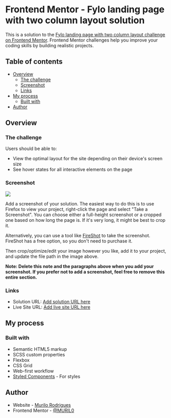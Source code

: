 # Frontend Mentor - Fylo landing page with two column layout solution

This is a solution to the [Fylo landing page with two column layout challenge on Frontend Mentor](https://www.frontendmentor.io/challenges/fylo-landing-page-with-two-column-layout-5ca5ef041e82137ec91a50f5). Frontend Mentor challenges help you improve your coding skills by building realistic projects. 

## Table of contents

- [Overview](#overview)
  - [The challenge](#the-challenge)
  - [Screenshot](#screenshot)
  - [Links](#links)
- [My process](#my-process)
  - [Built with](#built-with)
- [Author](#author)




## Overview

### The challenge

Users should be able to:

- View the optimal layout for the site depending on their device's screen size
- See hover states for all interactive elements on the page

### Screenshot

![](./screenshot.jpg)

Add a screenshot of your solution. The easiest way to do this is to use Firefox to view your project, right-click the page and select "Take a Screenshot". You can choose either a full-height screenshot or a cropped one based on how long the page is. If it's very long, it might be best to crop it.

Alternatively, you can use a tool like [FireShot](https://getfireshot.com/) to take the screenshot. FireShot has a free option, so you don't need to purchase it. 

Then crop/optimize/edit your image however you like, add it to your project, and update the file path in the image above.

**Note: Delete this note and the paragraphs above when you add your screenshot. If you prefer not to add a screenshot, feel free to remove this entire section.**

### Links

- Solution URL: [Add solution URL here](https://github.com/MURlL0/Front-end_Mentor/tree/main/Front-end_mentor-1)
- Live Site URL: [Add live site URL here](https://murll0.github.io/Front-end_mentor-1/)

## My process

### Built with

- Semantic HTML5 markup
- SCSS custom properties
- Flexbox
- CSS Grid
- Web-first workflow
- [Styled Components](https://styled-components.com/) - For styles




## Author

- Website - [Murilo Rodrigues]([https://www.your-site.com](https://murll0.github.io/Site-Portifolio/))
- Frontend Mentor - [@MURlL0](https://murll0.github.io/Front-end_mentor-1/)

